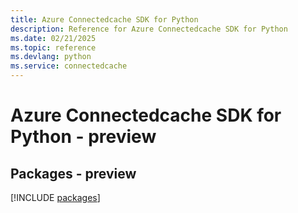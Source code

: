 ```yaml
---
title: Azure Connectedcache SDK for Python
description: Reference for Azure Connectedcache SDK for Python
ms.date: 02/21/2025
ms.topic: reference
ms.devlang: python
ms.service: connectedcache
---
```

# Azure Connectedcache SDK for Python - preview
## Packages - preview
[!INCLUDE [packages](connectedcache-index.md)]